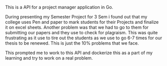 This is a API for a project manager application in Go.

During presenting my Semester Project for 3 Sem i found out that my college uses Pen and paper to mark students for their Projects and finalize it on excel sheets.
Another problem was that we had to go to them for submitting our papers and they use to check for plagraism. This was quite frustrating as it use to tire out the students as we use to go 6-7 times for our thesis to be renewed.
This is just the 10% problems that we face.

This prompted me to work to this API and dockerize this as a part of my learning and try to work on a real problem.
